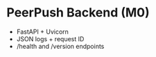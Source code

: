 # PeerPush Backend (M0)
- FastAPI + Uvicorn
- JSON logs + request ID
- /health and /version endpoints
